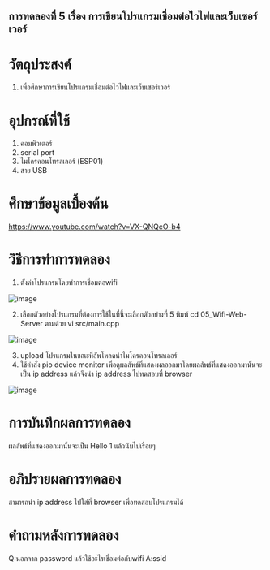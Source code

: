 ## การทดลองที่ 5 เรื่อง การเขียนโปรแกรมเชื่อมต่อไวไฟและเว็บเซอร์เวอร์
# วัตถุประสงค์
1. เพื่อศึกษาการเขียนโปรแกรมเชื่อมต่อไวไฟและเว็บเซอร์เวอร์
# อุปกรณ์ที่ใช้
1. คอมพิวเตอร์
2. serial port
3. ไมโครคอนโทรลเลอร์ (ESP01)
4. สาย USB
# ศึกษาข้อมูลเบื้องต้น
https://www.youtube.com/watch?v=VX-QNQcO-b4
# วิธีการทำการทดลอง
1. ตั้งค่าโปรแกรมโดยทำการเชื่อมต่อwifi  

![image](https://user-images.githubusercontent.com/80881207/112422468-8ce48f80-8d63-11eb-9d01-31fbc5dec348.png)

2. เลือกตัวอย่างโปรแกรมที่ต้องการใช้ในที่นี้จะเลือกตัวอย่างที่ 5 พิมพ์ cd 05_Wifi-Web-Server ตามด้วย vi src/main.cpp
 
 ![image](https://user-images.githubusercontent.com/80881207/112422494-953cca80-8d63-11eb-8eac-024de4b336c4.png)

3. upload โปรแกรมในขณะที่อัพโหลดนำไมโครคอนโทรลเลอร์
4. ใช้คำสั่ง pio device monitor เพื่อดูผลลัพธ์ที่แสดงผลออกมาโดยผลลัพธ์ที่แสดงออกมานั้นจะเป็น ip address แล้วจึงนำ ip address ไปทดสอบที่ browser
 
 ![image](https://user-images.githubusercontent.com/80881207/112422518-9c63d880-8d63-11eb-9d85-cc4f7a0aef5a.png)

# การบันทึกผลการทดลอง
ผลลัพธ์ที่แสดงออกมานั้นจะเป็น Hello 1 แล้วนับไปเรื่อยๆ
# อภิปรายผลการทดลอง
สามารถนำ ip address ไปใส่ที่ browser เพื่อทดสอบโปรแกรมได้
# คำถามหลังการทดลอง
Q:นอกจาก password แล้วใช้อะไรเชื่อมต่อกับwifi
A:ssid
